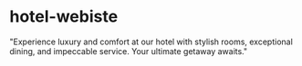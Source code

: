 # hotel-webiste
"Experience luxury and comfort at our hotel with stylish rooms, exceptional dining, and impeccable service. Your ultimate getaway awaits."
